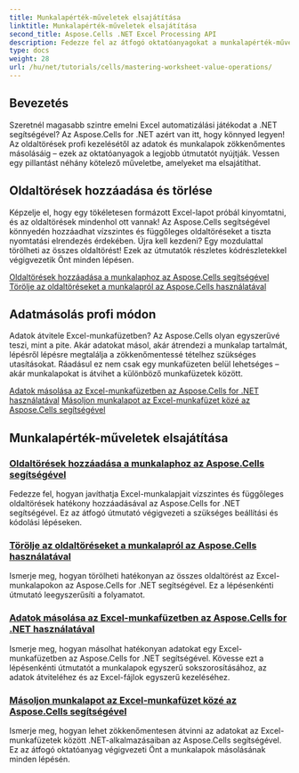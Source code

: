 ```yaml
---
title: Munkalapérték-műveletek elsajátítása
linktitle: Munkalapérték-műveletek elsajátítása
second_title: Aspose.Cells .NET Excel Processing API
description: Fedezze fel az átfogó oktatóanyagokat a munkalapérték-műveletek elsajátítására az Excelben az Aspose.Cells for .NET használatával, beleértve az oldaltörések hozzáadását és törlését, az adatok másolását és egyebeket.
type: docs
weight: 28
url: /hu/net/tutorials/cells/mastering-worksheet-value-operations/
---
```

## Bevezetés

Szeretnél magasabb szintre emelni Excel automatizálási játékodat a .NET segítségével? Az Aspose.Cells for .NET azért van itt, hogy könnyed legyen! Az oldaltörések profi kezelésétől az adatok és munkalapok zökkenőmentes másolásáig – ezek az oktatóanyagok a legjobb útmutatót nyújtják. Vessen egy pillantást néhány kötelező műveletbe, amelyeket ma elsajátíthat.

## Oldaltörések hozzáadása és törlése  

Képzelje el, hogy egy tökéletesen formázott Excel-lapot próbál kinyomtatni, és az oldaltörések mindenhol ott vannak! Az Aspose.Cells segítségével könnyedén hozzáadhat vízszintes és függőleges oldaltöréseket a tiszta nyomtatási elrendezés érdekében. Újra kell kezdeni? Egy mozdulattal törölheti az összes oldaltörést! Ezek az útmutatók részletes kódrészletekkel végigvezetik Önt minden lépésen.  

[Oldaltörések hozzáadása a munkalaphoz az Aspose.Cells segítségével](./adding-page-breaks/)  
[Törölje az oldaltöréseket a munkalapról az Aspose.Cells használatával](./clear-page-breaks/)  

## Adatmásolás profi módon  

Adatok átvitele Excel-munkafüzetben? Az Aspose.Cells olyan egyszerűvé teszi, mint a pite. Akár adatokat másol, akár átrendezi a munkalap tartalmát, lépésről lépésre megtalálja a zökkenőmentessé tételhez szükséges utasításokat. Ráadásul ez nem csak egy munkafüzeten belül lehetséges – akár munkalapokat is átvihet a különböző munkafüzetek között.  

[Adatok másolása az Excel-munkafüzetben az Aspose.Cells for .NET használatával](./copy-data-within-excel-workbook/) 
[Másoljon munkalapot az Excel-munkafüzet közé az Aspose.Cells segítségével](./copy-worksheet-between-workbooks/)  

## Munkalapérték-műveletek elsajátítása
### [Oldaltörések hozzáadása a munkalaphoz az Aspose.Cells segítségével](./adding-page-breaks/)
Fedezze fel, hogyan javíthatja Excel-munkalapjait vízszintes és függőleges oldaltörések hatékony hozzáadásával az Aspose.Cells for .NET segítségével. Ez az átfogó útmutató végigvezeti a szükséges beállítási és kódolási lépéseken.
### [Törölje az oldaltöréseket a munkalapról az Aspose.Cells használatával](./clear-page-breaks/)
Ismerje meg, hogyan törölheti hatékonyan az összes oldaltörést az Excel-munkalapokon az Aspose.Cells for .NET segítségével. Ez a lépésenkénti útmutató leegyszerűsíti a folyamatot.
### [Adatok másolása az Excel-munkafüzetben az Aspose.Cells for .NET használatával](./copy-data-within-excel-workbook/)
Ismerje meg, hogyan másolhat hatékonyan adatokat egy Excel-munkafüzetben az Aspose.Cells for .NET segítségével. Kövesse ezt a lépésenkénti útmutatót a munkalapok egyszerű sokszorosításához, az adatok átviteléhez és az Excel-fájlok egyszerű kezeléséhez.
### [Másoljon munkalapot az Excel-munkafüzet közé az Aspose.Cells segítségével](./copy-worksheet-between-workbooks/)
Ismerje meg, hogyan lehet zökkenőmentesen átvinni az adatokat az Excel-munkafüzetek között .NET-alkalmazásaiban az Aspose.Cells segítségével. Ez az átfogó oktatóanyag végigvezeti Önt a munkalapok másolásának minden lépésén.